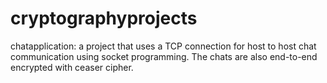 # cryptographyprojects
chatapplication: a project that uses a TCP connection for host to host chat communication using socket programming. The chats are also end-to-end encrypted with ceaser cipher.

